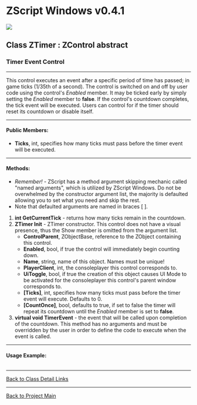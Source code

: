 # ZScript Windows v0.4.1

![](https://github.com/Saican/ZSWin/blob/master/README/ZSWin_Logo.png)

## Class ZTimer : ZControl abstract
### Timer Event Control

------------
This control executes an event after a specific period of time has passed; in game ticks (1/35th of a second).  The control is switched on and off by user code using the control's *Enabled* member.  It may be ticked early by simply setting the *Enabled* member to **false**.  If the control's countdown completes, the tick event will be executed.  Users can control for if the timer should reset its countdown or disable itself.

------------

#### Public Members: 
 - **Ticks**, int, specifies how many ticks must pass before the timer event will be executed.

------------
#### Methods:
- *Remember!* - ZScript has a method argument skipping mechanic called "named arguments", which is utilized by ZScript Windows.  Do not be overwhelmed by the constructor argument list, the majority is defaulted allowing you to set what you need and skip the rest.
- Note that defaulted arguments are named in braces [ ].

1. **int GetCurrentTick** - returns how many ticks remain in the countdown.
2. **ZTimer Init** - ZTimer constructor.  This control does not have a visual presence, thus the Show member is omitted from the argument list.
	- **ControlParent**, ZObjectBase, reference to the ZObject containing this control.
	- **Enabled**, bool, if true the control will immediately begin counting down.
	- **Name**, string, name of this object.  Names must be unique!
	- **PlayerClient**, int, the consoleplayer this control corresponds to.
	- **UiToggle**, bool, if true the creation of this object causes UI Mode to be activated for the consoleplayer this control's parent window corresponds to.
	- **[Ticks]**, int, specifies how many ticks must pass before the timer event will execute.  Defaults to 0.
	- **[CountOnce]**, bool, defaults to true, if set to false the timer will repeat its countdown until the *Enabled* member is set to **false**.
3. **virtual void TimerEvent** - the event that will be called upon completion of the countdown.  This method has no arguments and must be overridden by the user in order to define the code to execute when the event is called.

------------
#### Usage Example:

```cpp

```


------------


[Back to Class Detail Links](https://github.com/Saican/ZSWin/blob/master/README/03%20-%20Classes.md)

------------


[Back to Project Main](https://github.com/Saican/ZSWin "Back to Project Main")
